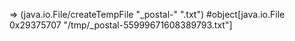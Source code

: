 => (java.io.File/createTempFile "_postal-" ".txt")
#object[java.io.File 0x29375707 "/tmp/_postal-55999671608389793.txt"]

